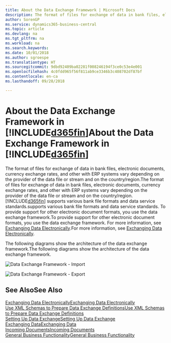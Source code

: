 ```yaml
---
title: About the Data Exchange Framework | Microsoft Docs
description: The format of files for exchange of data in bank files, electronic documents, currency exchange rates, and other with ERP systems vary depending on the provider of the data file or stream and on the country/region.
author: SorenGP
ms.service: dynamics365-business-central
ms.topic: article
ms.devlang: na
ms.tgt_pltfrm: na
ms.workload: na
ms.search.keywords: 
ms.date: 10/01/2018
ms.author: sgroespe
ms.translationtype: HT
ms.sourcegitcommit: 9dbd92409ba02281f008246194f3ce0c53e4e001
ms.openlocfilehash: 4c0fdd965f56f811ab9ce3346b3c408702df87bf
ms.contentlocale: en-ca
ms.lasthandoff: 09/28/2018

---
```

# <a name="about-the-data-exchange-framework-in-included365finincludesd365finmdmd"></a><span data-ttu-id="1f83b-103">About the Data Exchange Framework in [!INCLUDE[d365fin](includes/d365fin_md.md)]</span><span class="sxs-lookup"><span data-stu-id="1f83b-103">About the Data Exchange Framework in [!INCLUDE[d365fin](includes/d365fin_md.md)]</span></span>
<span data-ttu-id="1f83b-104">The format of files for exchange of data in bank files, electronic documents, currency exchange rates, and other with ERP systems vary depending on the provider of the data file or stream and on the country/region.</span><span class="sxs-lookup"><span data-stu-id="1f83b-104">The format of files for exchange of data in bank files, electronic documents, currency exchange rates, and other with ERP systems vary depending on the provider of the data file or stream and on the country/region.</span></span> [!INCLUDE[d365fin](includes/d365fin_md.md)] <span data-ttu-id="1f83b-105">supports various bank file formats and data service standards.</span><span class="sxs-lookup"><span data-stu-id="1f83b-105">supports various bank file formats and data service standards.</span></span> <span data-ttu-id="1f83b-106">To provide support for other electronic document formats, you use the data exchange framework.</span><span class="sxs-lookup"><span data-stu-id="1f83b-106">To provide support for other electronic document formats, you use the data exchange framework.</span></span> <span data-ttu-id="1f83b-107">For more information, see [Exchanging Data Electronically](across-data-exchange.md).</span><span class="sxs-lookup"><span data-stu-id="1f83b-107">For more information, see [Exchanging Data Electronically](across-data-exchange.md).</span></span>    

 <span data-ttu-id="1f83b-108">The following diagrams show the architecture of the data exchange framework.</span><span class="sxs-lookup"><span data-stu-id="1f83b-108">The following diagrams show the architecture of the data exchange framework.</span></span>  

 ![Data Exchange Framework &#45; Import](media/across-data-exchange/dataexchangeframework_import.png)  

 ![Data Exchange Framework &#45; Export](media/across-data-exchange/dataexchangeframework_export.png)  

## <a name="see-also"></a><span data-ttu-id="1f83b-111">See Also</span><span class="sxs-lookup"><span data-stu-id="1f83b-111">See Also</span></span>  
[<span data-ttu-id="1f83b-112">Exchanging Data Electronically</span><span class="sxs-lookup"><span data-stu-id="1f83b-112">Exchanging Data Electronically</span></span>](across-data-exchange.md)  
[<span data-ttu-id="1f83b-113">Use XML Schemas to Prepare Data Exchange Definitions</span><span class="sxs-lookup"><span data-stu-id="1f83b-113">Use XML Schemas to Prepare Data Exchange Definitions</span></span>](across-how-to-use-xml-schemas-to-prepare-data-exchange-definitions.md)  
[<span data-ttu-id="1f83b-114">Setting Up Data Exchange</span><span class="sxs-lookup"><span data-stu-id="1f83b-114">Setting Up Data Exchange</span></span>](across-set-up-data-exchange.md)  
[<span data-ttu-id="1f83b-115">Exchanging Data</span><span class="sxs-lookup"><span data-stu-id="1f83b-115">Exchanging Data</span></span>](across-exchange-data.md)  
[<span data-ttu-id="1f83b-116">Incoming Documents</span><span class="sxs-lookup"><span data-stu-id="1f83b-116">Incoming Documents</span></span>](across-income-documents.md)  
[<span data-ttu-id="1f83b-117">General Business Functionality</span><span class="sxs-lookup"><span data-stu-id="1f83b-117">General Business Functionality</span></span>](ui-across-business-areas.md)  


